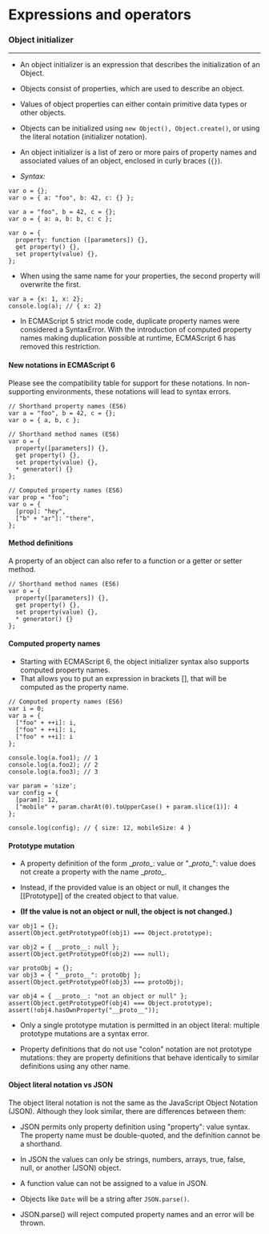 #  Expressions and operators
### Object initializer
---
+ An object initializer is an expression that describes the initialization of an Object.

+  Objects consist of properties, which are used to describe an object.

+ Values of object properties can either contain primitive data types or other objects.

+ Objects can be initialized using `new Object(), Object.create()`, or using the literal notation (initializer notation).

+ An object initializer is a list of zero or more pairs of property names and associated values of an object, enclosed in curly braces (`{}`).

+ *Syntax:*

```
var o = {};
var o = { a: "foo", b: 42, c: {} };

var a = "foo", b = 42, c = {};
var o = { a: a, b: b, c: c };

var o = {
  property: function ([parameters]) {},
  get property() {},
  set property(value) {},
};
```
+ When using the same name for your properties, the second property will overwrite the first.
```
var a = {x: 1, x: 2};
console.log(a); // { x: 2}
```
+ In ECMAScript 5 strict mode code, duplicate property names were considered a SyntaxError.  With the introduction of computed property names making duplication possible at runtime, ECMAScript 6 has removed this restriction.

#### New notations in ECMAScript 6

Please see the compatibility table for support for these notations. In non-supporting environments, these notations will lead to syntax errors.
```
// Shorthand property names (ES6)
var a = "foo", b = 42, c = {};
var o = { a, b, c };

// Shorthand method names (ES6)
var o = {
  property([parameters]) {},
  get property() {},
  set property(value) {},
  * generator() {}
};

// Computed property names (ES6)
var prop = "foo";
var o = {
  [prop]: "hey",
  ["b" + "ar"]: "there",
};
```
#### Method definitions

A property of an object can also refer to a function or a getter or setter method.
```
// Shorthand method names (ES6)
var o = {
  property([parameters]) {},
  get property() {},
  set property(value) {},
  * generator() {}
};
```

#### Computed property names
+ Starting with ECMAScript 6, the object initializer syntax also supports computed property names.
+ That allows you to put an expression in brackets [], that will be computed as the property name.

```
// Computed property names (ES6)
var i = 0;
var a = {
  ["foo" + ++i]: i,
  ["foo" + ++i]: i,
  ["foo" + ++i]: i
};

console.log(a.foo1); // 1
console.log(a.foo2); // 2
console.log(a.foo3); // 3

var param = 'size';
var config = {
  [param]: 12,
  ["mobile" + param.charAt(0).toUpperCase() + param.slice(1)]: 4
};

console.log(config); // { size: 12, mobileSize: 4 }
```

#### Prototype mutation

+ A property definition of the form \__proto\__: value or "\__proto\__": value does not create a property with the name \__proto\__.

+ Instead, if the provided value is an object or null, it changes the [[Prototype]] of the created object to that value.
+ **(If the value is not an object or null, the object is not changed.)**

```
var obj1 = {};
assert(Object.getPrototypeOf(obj1) === Object.prototype);

var obj2 = { __proto__: null };
assert(Object.getPrototypeOf(obj2) === null);

var protoObj = {};
var obj3 = { "__proto__": protoObj };
assert(Object.getPrototypeOf(obj3) === protoObj);

var obj4 = { __proto__: "not an object or null" };
assert(Object.getPrototypeOf(obj4) === Object.prototype);
assert(!obj4.hasOwnProperty("__proto__"));
```

+ Only a single prototype mutation is permitted in an object literal: multiple prototype mutations are a syntax error.

+ Property definitions that do not use "colon" notation are not prototype mutations: they are property definitions that behave identically to similar definitions using any other name.

#### Object literal notation vs JSON
The object literal notation is not the same as the JavaScript Object Notation (JSON). Although they look similar, there are differences between them:
+ JSON permits only property definition using "property": value syntax.  The property name must be double-quoted, and the definition cannot be a shorthand.

+ In JSON the values can only be strings, numbers, arrays, true, false, null, or another (JSON) object.

+ A function value can not be assigned to a value in JSON.

+ Objects like `Date` will be a string after `JSON.parse()`.

+ JSON.parse() will reject computed property names and an error will be thrown.
